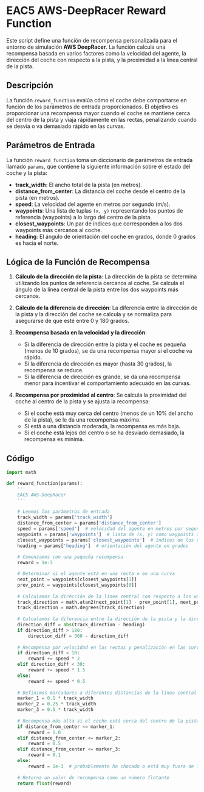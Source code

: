 # EAC5 AWS-DeepRacer Reward Function

Este script define una función de recompensa personalizada para el entorno de simulación **AWS DeepRacer**. La función calcula una recompensa basada en varios factores como la velocidad del agente, la dirección del coche con respecto a la pista, y la proximidad a la línea central de la pista.

## Descripción

La función `reward_function` evalúa cómo el coche debe comportarse en función de los parámetros de entrada proporcionados. El objetivo es proporcionar una recompensa mayor cuando el coche se mantiene cerca del centro de la pista y viaja rápidamente en las rectas, penalizando cuando se desvía o va demasiado rápido en las curvas.

## Parámetros de Entrada

La función `reward_function` toma un diccionario de parámetros de entrada llamado `params`, que contiene la siguiente información sobre el estado del coche y la pista:

- **track_width**: El ancho total de la pista (en metros).
- **distance_from_center**: La distancia del coche desde el centro de la pista (en metros).
- **speed**: La velocidad del agente en metros por segundo (m/s).
- **waypoints**: Una lista de tuplas `(x, y)` representando los puntos de referencia (waypoints) a lo largo del centro de la pista.
- **closest_waypoints**: Un par de índices que corresponden a los dos waypoints más cercanos al coche.
- **heading**: El ángulo de orientación del coche en grados, donde 0 grados es hacia el norte.

## Lógica de la Función de Recompensa

1. **Cálculo de la dirección de la pista**: La dirección de la pista se determina utilizando los puntos de referencia cercanos al coche. Se calcula el ángulo de la línea central de la pista entre los dos waypoints más cercanos.

2. **Cálculo de la diferencia de dirección**: La diferencia entre la dirección de la pista y la dirección del coche se calcula y se normaliza para asegurarse de que esté entre 0 y 180 grados.

3. **Recompensa basada en la velocidad y la dirección**:
   - Si la diferencia de dirección entre la pista y el coche es pequeña (menos de 10 grados), se da una recompensa mayor si el coche va rápido.
   - Si la diferencia de dirección es mayor (hasta 30 grados), la recompensa se reduce.
   - Si la diferencia de dirección es grande, se da una recompensa menor para incentivar el comportamiento adecuado en las curvas.

4. **Recompensa por proximidad al centro**: Se calcula la proximidad del coche al centro de la pista y se ajusta la recompensa:
   - Si el coche está muy cerca del centro (menos de un 10% del ancho de la pista), se le da una recompensa máxima.
   - Si está a una distancia moderada, la recompensa es más baja.
   - Si el coche está lejos del centro o se ha desviado demasiado, la recompensa es mínima.

## Código

```python
import math

def reward_function(params):
    '''
    EAC5 AWS-DeepRacer
    '''
    
    # Leemos los parámetros de entrada
    track_width = params['track_width']
    distance_from_center = params['distance_from_center']
    speed = params['speed']  # velocidad del agente en metros por segundo (m/s)
    waypoints = params['waypoints']  # lista de (x, y) como waypoints a lo largo del centro de la pista
    closest_waypoints = params['closest_waypoints']  # índices de los dos waypoints más cercanos
    heading = params['heading']  # orientación del agente en grados
    
    # Comenzamos con una pequeña recompensa
    reward = 1e-3

    # Determinar si el agente está en una recta o en una curva
    next_point = waypoints[closest_waypoints[1]]
    prev_point = waypoints[closest_waypoints[0]]
    
    # Calculamos la dirección de la línea central con respecto a los waypoints
    track_direction = math.atan2(next_point[1] - prev_point[1], next_point[0] - prev_point[0])
    track_direction = math.degrees(track_direction)
    
    # Calculamos la diferencia entre la dirección de la pista y la dirección del coche
    direction_diff = abs(track_direction - heading)
    if direction_diff > 180:
        direction_diff = 360 - direction_diff
        
    # Recompensa por velocidad en las rectas y penalización en las curvas
    if direction_diff < 10:
        reward += speed * 2
    elif direction_diff < 30:
        reward += speed * 1.5
    else:
        reward += speed * 0.5
    
    # Definimos marcadores a diferentes distancias de la línea central
    marker_1 = 0.1 * track_width
    marker_2 = 0.25 * track_width
    marker_3 = 0.5 * track_width
    
    # Recompensa más alta si el coche está cerca del centro de la pista
    if distance_from_center <= marker_1:
        reward = 1.0
    elif distance_from_center <= marker_2:
        reward = 0.5
    elif distance_from_center <= marker_3:
        reward = 0.1
    else:
        reward = 1e-3  # probablemente ha chocado o está muy fuera de la pista
        
    # Retorna un valor de recompensa como un número flotante
    return float(reward)
